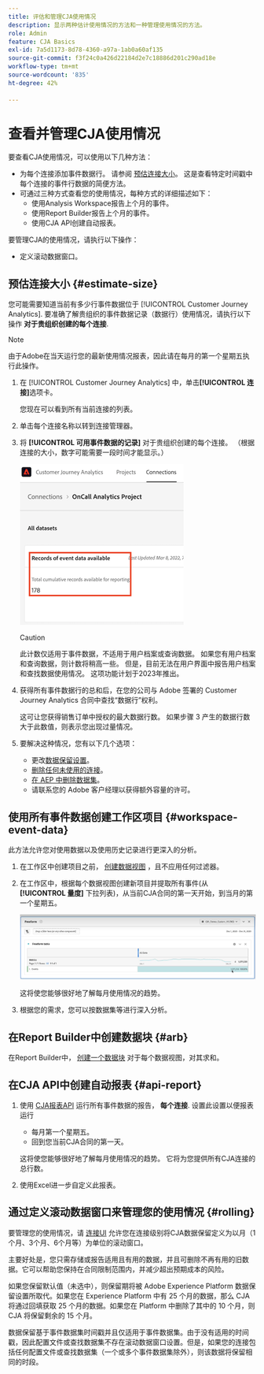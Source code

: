 ```yaml
---
title: 评估和管理CJA使用情况
description: 显示两种估计使用情况的方法和一种管理使用情况的方法。
role: Admin
feature: CJA Basics
exl-id: 7a5d1173-8d78-4360-a97a-1ab0a60af135
source-git-commit: f3f24c0a426d22184d2e7c18886d201c290ad18e
workflow-type: tm+mt
source-wordcount: '835'
ht-degree: 42%

---
```


# 查看并管理CJA使用情况

要查看CJA使用情况，可以使用以下几种方法：

* 为每个连接添加事件数据行。 请参阅 [预估连接大小](#estimate大小)。 这是查看特定时间戳中每个连接的事件行数据的简便方法。
* 可通过三种方式查看您的使用情况，每种方式的详细描述如下：
   * 使用Analysis Workspace报告上个月的事件。
   * 使用Report Builder报告上个月的事件。
   * 使用CJA API创建自动报表。

要管理CJA的使用情况，请执行以下操作：

* 定义滚动数据窗口。

## 预估连接大小 {#estimate-size}

您可能需要知道当前有多少行事件数据位于 [!UICONTROL Customer Journey Analytics]. 要准确了解贵组织的事件数据记录（数据行）使用情况，请执行以下操作 **对于贵组织创建的每个连接**.

>[!NOTE]
>
>由于Adobe在当天运行您的最新使用情况报表，因此请在每月的第一个星期五执行此操作。

1. 在 [!UICONTROL Customer Journey Analytics] 中，单击&#x200B;**[!UICONTROL 连接]**&#x200B;选项卡。

   您现在可以看到所有当前连接的列表。

1. 单击每个连接名称以转到连接管理器。

1. 将 **[!UICONTROL 可用事件数据的记录]** 对于贵组织创建的每个连接。 （根据连接的大小，数字可能需要一段时间才能显示。）

   ![](assets/event-data.png)

   >[!CAUTION]
   >
   >   此计数仅适用于事件数据，不适用于用户档案或查询数据。 如果您有用户档案和查询数据，则计数将稍高一些。 但是，目前无法在用户界面中报告用户档案和查找数据使用情况。 这项功能计划于2023年推出。

1. 获得所有事件数据行的总和后，在您的公司与 Adobe 签署的 Customer Journey Analytics 合同中查找“数据行”权利。

   这可让您获得销售订单中授权的最大数据行数。 如果步骤 3 产生的数据行数大于此数值，则表示您出现过量情况。

1. 要解决这种情况，您有以下几个选项：

   * 更改[数据保留设置](https://experienceleague.adobe.com/docs/analytics-platform/using/cja-connections/manage-connections.html?lang=zh-Hans#set-rolling-window-for-connection-data-retention)。
   * [删除任何未使用的连接](https://experienceleague.adobe.com/docs/analytics-platform/using/cja-overview/cja-faq.html?lang=zh-Hans#implications-of-deleting-data-components)。
   * [在 AEP 中删除数据集](https://experienceleague.adobe.com/docs/analytics-platform/using/cja-overview/cja-faq.html?lang=zh-Hans#implications-of-deleting-data-components)。
   * 请联系您的 Adobe 客户经理以获得额外容量的许可。

## 使用所有事件数据创建工作区项目 {#workspace-event-data}

此方法允许您对使用数据以及使用历史记录进行更深入的分析。

1. 在工作区中创建项目之前， [创建数据视图](/help/data-views/create-dataview.md) ，且不应用任何过滤器。

1. 在工作区中，根据每个数据视图创建新项目并提取所有事件(从 **[!UICONTROL 量度]** 下拉列表)，从当前CJA合同的第一天开始，到当月的第一个星期五。

   ![事件](assets/events-usage.png)

   这将使您能够很好地了解每月使用情况的趋势。

1. 根据您的需求，您可以按数据集等进行深入分析。

## 在Report Builder中创建数据块 {#arb}

在Report Builder中， [创建一个数据块](/help/report-builder/create-a-data-block.md) 对于每个数据视图，对其求和。

## 在CJA API中创建自动报表 {#api-report}

1. 使用 [CJA报表API](https://developer.adobe.com/cja-apis/docs/api/#tag/Reporting-API) 运行所有事件数据的报告， **每个连接**. 设置此设置以便报表运行

   * 每月第一个星期五。
   * 回到您当前CJA合同的第一天。

   这将使您能够很好地了解每月使用情况的趋势。 它将为您提供所有CJA连接的总行数。

1. 使用Excel进一步自定义此报表。

## 通过定义滚动数据窗口来管理您的使用情况 {#rolling}

要管理您的使用情况，请 [连接UI](/help/connections/create-connection.md) 允许您在连接级别将CJA数据保留定义为以月（1个月、3个月、6个月等）为单位的滚动窗口。

主要好处是，您只需存储或报告适用且有用的数据，并且可删除不再有用的旧数据。它可以帮助您保持在合同限制范围内，并减少超出预期成本的风险。

如果您保留默认值（未选中），则保留期将被 Adobe Experience Platform 数据保留设置所取代。如果您在 Experience Platform 中有 25 个月的数据，那么 CJA 将通过回填获取 25 个月的数据。如果您在 Platform 中删除了其中的 10 个月，则 CJA 将保留剩余的 15 个月。

数据保留基于事件数据集时间戳并且仅适用于事件数据集。由于没有适用的时间戳，因此配置文件或查找数据集不存在滚动数据窗口设置。但是，如果您的连接包括任何配置文件或查找数据集（一个或多个事件数据集除外），则该数据将保留相同的时段。

